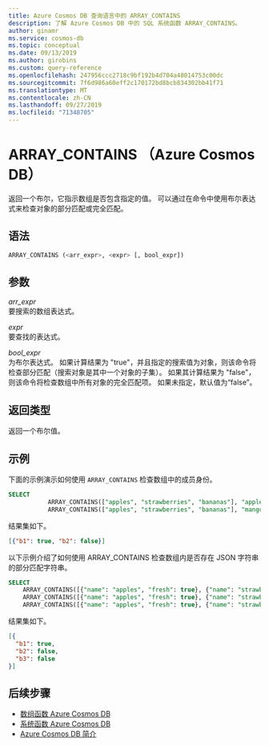 ```yaml
---
title: Azure Cosmos DB 查询语言中的 ARRAY_CONTAINS
description: 了解 Azure Cosmos DB 中的 SQL 系统函数 ARRAY_CONTAINS。
author: ginamr
ms.service: cosmos-db
ms.topic: conceptual
ms.date: 09/13/2019
ms.author: girobins
ms.custom: query-reference
ms.openlocfilehash: 247956ccc2718c9bf192b4d704a48014753c00dc
ms.sourcegitcommit: 7f6d986a60eff2c170172bd8bcb834302bb41f71
ms.translationtype: MT
ms.contentlocale: zh-CN
ms.lasthandoff: 09/27/2019
ms.locfileid: "71348705"
---
```

# <a name="array_contains-azure-cosmos-db"></a>ARRAY_CONTAINS （Azure Cosmos DB）
返回一个布尔，它指示数组是否包含指定的值。 可以通过在命令中使用布尔表达式来检查对象的部分匹配或完全匹配。 

## <a name="syntax"></a>语法
  
```sql
ARRAY_CONTAINS (<arr_expr>, <expr> [, bool_expr])  
```  
  
## <a name="arguments"></a>参数
  
*arr_expr*  
   要搜索的数组表达式。  
  
*expr*  
   要查找的表达式。  

*bool_expr*  
   为布尔表达式。 如果计算结果为 "true"，并且指定的搜索值为对象，则该命令将检查部分匹配（搜索对象是其中一个对象的子集）。 如果其计算结果为 "false"，则该命令将检查数组中所有对象的完全匹配项。 如果未指定，默认值为“false”。 
  
## <a name="return-types"></a>返回类型
  
  返回一个布尔值。  
  
## <a name="examples"></a>示例
  
  下面的示例演示如何使用 `ARRAY_CONTAINS` 检查数组中的成员身份。  
  
```sql
SELECT   
           ARRAY_CONTAINS(["apples", "strawberries", "bananas"], "apples") AS b1,  
           ARRAY_CONTAINS(["apples", "strawberries", "bananas"], "mangoes") AS b2  
```  
  
 结果集如下。  
  
```json
[{"b1": true, "b2": false}]  
```  

以下示例介绍了如何使用 ARRAY_CONTAINS 检查数组内是否存在 JSON 字符串的部分匹配字符串。  
  
```sql
SELECT  
    ARRAY_CONTAINS([{"name": "apples", "fresh": true}, {"name": "strawberries", "fresh": true}], {"name": "apples"}, true) AS b1, 
    ARRAY_CONTAINS([{"name": "apples", "fresh": true}, {"name": "strawberries", "fresh": true}], {"name": "apples"}) AS b2,
    ARRAY_CONTAINS([{"name": "apples", "fresh": true}, {"name": "strawberries", "fresh": true}], {"name": "mangoes"}, true) AS b3 
```  
  
 结果集如下。  
  
```json
[{
  "b1": true,
  "b2": false,
  "b3": false
}] 
```  
  

## <a name="next-steps"></a>后续步骤

- [数组函数 Azure Cosmos DB](sql-query-array-functions.md)
- [系统函数 Azure Cosmos DB](sql-query-system-functions.md)
- [Azure Cosmos DB 简介](introduction.md)
